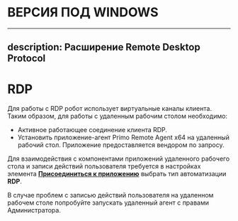 # ВЕРСИЯ ПОД WINDOWS

---
description: Расширение Remote Desktop Protocol
---

# RDP

Для работы с RDP робот использует виртуальные каналы клиента. Таким образом, для работы с удаленным рабочим столом необходимо:
* Активное работающее соединение клиента RDP.
* Установить приложение-агент Primo Remote Agent x64 на удаленный рабочий стол. Приложение предоставляется вендором по запросу.

Для взаимодействия с компонентами приложений удаленного рабочего стола и записи действий пользователя требуется в настройках элемента [**Присоединиться к приложению**](https://docs.primo-rpa.ru/primo-rpa/g_elements/osnovnye-elementy/els_desktop/el_desktop_attach) выбрать тип автоматизации **RDP**.

В случае проблем с записью действий пользователя на удаленном рабочем столе попробуйте запускать удаленный агент с правами Администратора.

